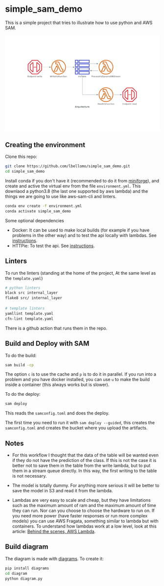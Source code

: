 # simple_sam_demo

This is a simple project that tries to illustrate how to use python and AWS SAM.

![arquitecture](https://github.com/lbellomo/simple_sam_demo/blob/master/diagram/arquitecture.png?raw=true)


## Creating the environment

Clone this repo:
``` bash
git clone https://github.com/lbellomo/simple_sam_demo.git
cd simple_sam_demo
```

Install conda if you don't have it (recommended to do it from [miniforge](https://github.com/conda-forge/miniforge#miniforge3)), and create and active the virtual env from the file `environment.yml`. This downlaod a python3.8 (the last one supported by aws lambda) and the things we are going to use like aws-sam-cli and linters.

``` bash
conda env create -f environment.yml
conda activate simple_sam_demo
```

Some optional dependencies 
- Docker: It can be used to make local builds (for example if you have problems in the other way) and to test the api locally with lambdas. See [instructions](https://docs.aws.amazon.com/serverless-application-model/latest/developerguide/serverless-sam-cli-install-linux.html#serverless-sam-cli-install-linux-docker).
- HTTPie: To test the api. See [instructions](https://github.com/httpie/httpie#installation).

## Linters

To run the linters (standing at the home of the project, At the same level as the `template.yaml`)

``` bash
# python linters
black src internal_layer
flake8 src/ internal_layer

# template linters
yamllint template.yaml
cfn-lint template.yaml
```

There is a github action that runs them in the repo.

## Build and Deploy with SAM

To do the build:

``` bash
sam build -cp
```

The option `c` is to use the cache and `p` is to do it in parallel. If you run into a problem and you have docker installed, you can use `u` to make the build inside a container (this always works but is slower).

To do the deploy:

``` bash
sam deploy
```

This reads the `samconfig.toml` and does the deploy.

The first time you need to run it with `sam deploy --guided`, this creates the `samconfig.toml` and creates the bucket where you upload the artifacts.


## Notes

- For this workflow I thought that the data of the table will be wanted even if they do not have the prediction of the class. If this is not the case it is better not to save them in the table from the write lambda, but to put them in a stream queue directly. In this way, the first writing to the table is not necessary.

- The model is totally dummy. For anything more serious it will be better to save the model in S3 and read it from the lambda.

- Lambdas are very easy to scale and cheap, but they have limitations such as the maximum amount of ram and the maximum amount of time they can run. Nor can you choose to choose the hardware to run on. If you need more power (have faster responses or run more complex models) you can use AWS Fragata, something similar to lambda but with containers. To understand how lambdas work at a low level, look at this article: [Behind the scenes, AWS Lambda](https://www.bschaatsbergen.com/behind-the-scenes-lambda).

## Build diagram

The diagram is made with [diagrams](https://github.com/mingrammer/diagrams). To create it: 

``` bash
pip install diagrams
cd diagram
python diagram.py
```